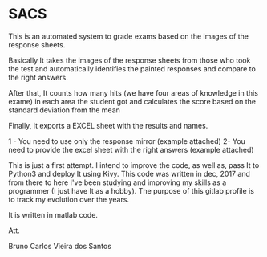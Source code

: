 # SACS

This is an automated system to grade exams based on the images of the response sheets.

Basically It takes the images of the response sheets from those who took the test and automatically identifies the painted responses and compare to the right answers.

After that, It counts how many hits (we have four areas of knowledge in this exame) in each area the student got and calculates the score based on the standard deviation from the mean

Finally, It exports a EXCEL sheet with the results and names.


1 - You need to use only the response mirror (example attached)
2- You need to provide the excel sheet with the right answers (example attached)


This is just a first attempt. I intend to improve the code, as well as, pass It to Python3 and deploy It using Kivy. This code was written in dec, 2017 and from there to here I've been studying and 
improving my skills as a programmer (I just have It as a hobby). The purpose of this gitlab profile is to track my evolution over the years.

It is written in matlab code. 


Att.


Bruno Carlos Vieira dos Santos

